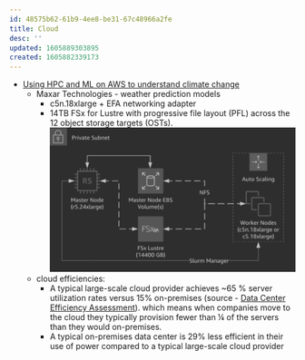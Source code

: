 ```yaml
---
id: 48575b62-61b9-4ee8-be31-67c48966a2fe
title: Cloud
desc: ''
updated: 1605889303895
created: 1605882339173
---
```


- [Using HPC and ML on AWS to understand climate change](https://www.allthingsdistributed.com/2020/11/science-of-climate-change.html) 
    - Maxar Technologies - weather prediction models 
        - c5n.18xlarge + EFA networking adapter 
        - 14TB FSx for Lustre with progressive file layout (PFL) across the 12 object storage targets (OSTs).
            ![](/assets/images/2020-11-20-11-21-07.png)
    - cloud efficiencies:
        - A typical large-scale cloud provider achieves ~65 % server utilization rates versus 15% on-premises (source - [Data Center Efficiency Assessment](https://www.nrdc.org/sites/default/files/data-center-efficiency-assessment-IP.pdf)). which means when companies move to the cloud  they typically provision fewer than ¼ of the servers than they would on-premises.
        - A typical on-premises data center is 29% less efficient in their use of power compared to a typical large-scale cloud provider 